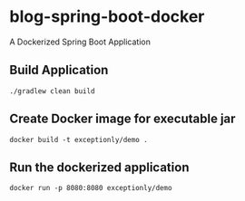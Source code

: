 # blog-spring-boot-docker
A Dockerized Spring Boot Application

## Build Application
```
./gradlew clean build
```

## Create Docker image for executable jar
```
docker build -t exceptionly/demo .
```

## Run the dockerized application
```
docker run -p 8080:8080 exceptionly/demo
```